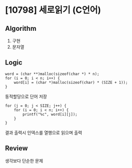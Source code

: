 # [10798] 세로읽기 (C언어)

## Algorithm
1. 구현  
2. 문자열

## Logic
```
word = (char **)malloc(sizeof(char *) * n);
for (i = 0; i < n; i++) {
    word[i] = (char *)malloc(sizeof(char) * (SIZE + 1));
}
```
동적할당으로 단어 저장  


```
for (j = 0; j < SIZE; j++) {
    for (i = 0; i < n; i++) {
        printf("%c", word[i][j]);
    }
}
```
결과 출력시 인덱스를 열행으로 읽으며 출력

## Review
생각보다 단순한 문제
